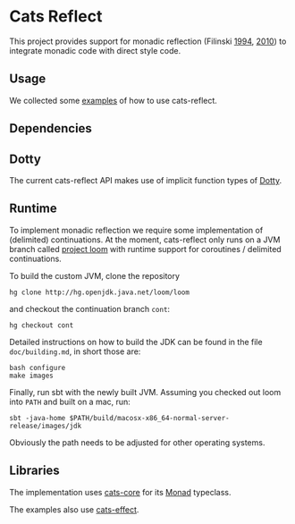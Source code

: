 Cats Reflect
============
This project provides support for monadic reflection (Filinski [1994](https://dl.acm.org/citation.cfm?id=178047), [2010](https://dl.acm.org/citation.cfm?id=1706354))
to integrate monadic code with direct style code.

Usage
-----
We collected some [examples](src/main/scala/cats/reflect/examples.scala) of how to use cats-reflect.

Dependencies
------------

## Dotty
The current cats-reflect API makes use of implicit function types of [Dotty](http://dotty.epfl.ch).

## Runtime
To implement monadic reflection we require some implementation of
(delimited) continuations. At the moment, cats-reflect only runs on
a JVM branch called [project loom](http://cr.openjdk.java.net/~rpressler/loom/Loom-Proposal.html) with runtime support for coroutines / delimited continuations.

To build the custom JVM, clone the repository
```
hg clone http://hg.openjdk.java.net/loom/loom
```

and checkout the continuation branch `cont`:
```
hg checkout cont
```

Detailed instructions on how to build the JDK can be found in the
file `doc/building.md`, in short those are:
```
bash configure
make images
```

Finally, run sbt with the newly built JVM. Assuming you checked out
loom into `PATH` and built on a mac, run:
```
sbt -java-home $PATH/build/macosx-x86_64-normal-server-release/images/jdk
```

Obviously the path needs to be adjusted for other operating systems.

## Libraries
The implementation uses [cats-core](https://typelevel.org/cats) for its [Monad](https://typelevel.org/cats/typeclasses/monad.html) typeclass.

The examples also use [cats-effect](https://typelevel.org/cats-effect).
